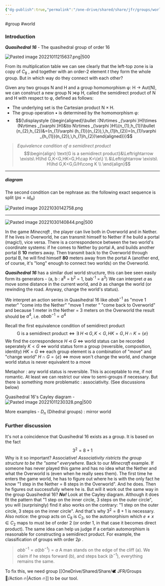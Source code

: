 ```yaml
---
{"dg-publish":true,"permalink":"/one-drive/shared/share/jfr/groups/world/"}
---
```


#group #world

### Introduction
***Quasihedral 16*** - The quasihedral group of order 16

![Pasted image 20221011215637.png|500](/img/user/OneDrive/Shared/Share/resource/Pasted%20image%2020221011215637.png)

From its multiplication table we can see clearly that the left-top zone is ia copy of $C_8$ , and together with an order-2 element $t$ they form the whole group. But in which way do they connect with each other?

Given any two groups N and H and a group homomorphism φ: H → Aut(N), we can construct a new group N ⋊φ H, called the semidirect product of N and H with respect to φ, defined as follows:
- The underlying set is the Cartesian product N × H.
- The group operation ${\displaystyle \bullet }$ is determined by the homomorphism φ:
- $${\displaystyle {\begin{aligned}\bullet :(N\rtimes _{\varphi }H)\times (N\rtimes _{\varphi }H)&\to N\rtimes _{\varphi }H\\(n_{1},h_{1})\bullet (n_{2},h_{2})&=(n_{1}\varphi (h_{1})(n_{2}),\,h_{1}h_{2})=(n_{1}\varphi _{h_{1}}(n_{2}),\,h_{1}h_{2})\end{aligned}}}$$
>*Equivalence condition of a semidirect product*
>$$\begin{align}
\text{G is a semidirect product}&\Leftrightarrow \exists\ H\lhd G,K<G,HK=G,H\cap K=\{e\}  \\
&\Leftrightarrow \exists\ H\lhd G,K<G,G/H\cong K \\
\end{align}$$

---
##### diagram
The second condition can be rephrase as: the following exact sequence is split ($ps=id_H$)

![Pasted image 20221030142758.png](/img/user/OneDrive/Shared/Share/resource/Pasted%20image%2020221030142758.png)

---
![Pasted image 20221030140844.png|500](/img/user/OneDrive/Shared/Share/resource/Pasted%20image%2020221030140844.png)

In the game *Minecraft* , the player can live both in Overworld and in Nether. If he lives in Overworld, he can transmit himself to Nether if he build a portal (magic!), vice versa. There is a correspondence between the two world's coordinate systems: if he comes to Nether by portal A, and builds another portal B **10** meters away. Then transmit back to the Overworld through portal B, he will find himself **80** meters away from the portal A (another end, of course, it's "long" enough to connect two worlds) on the Overworld.  

***Quasihedral 16*** has a similar duel world structure, this can bee seen easily form its generators - 
⟨a, b : a<sup>8</sup> = b<sup>2</sup> = 1, bab<sup>-1</sup> = a<sup>3</sup>⟩
We can interpret $a$ as move some distance in the current world, and $b$ as change the world (or rewinding the road. Anyway, change the world's status).

We interpret an action series in Quasihedral 16 like
$abab^{-1}$ 
as "move 1 meter" "come into the Nether" "move 1 meter " "come back to Overworld"
and because 1 meter in the Nether = 3 meters on the Overworld
the result should be $a^4$, i.e.
$abab^{-1}=a^4$

Recall the first equivalence condition of semidirect product
$$\text{G is a semidirect product}\Leftrightarrow \exists\ H\lhd G,K<G,HK=G,H\cap K=\{e\}$$
We find the correspondence 
$H\lhd G$   $\Leftrightarrow$   world status can be recorded seperately
$K < G$   $\Leftrightarrow$   world status form a group (reversible, composition, identity)
$HK = G$   $\Leftrightarrow$   each group element is a combination of "move" and "change world"
$H\cap G=\{e\}$   $\Leftrightarrow$   move won't change the world, and change world status is never equivalent to a move

Metaphor : any world status is reversible. This is acceptable to me, if not romantic. At least we can restrict our view to semi-groups if necessary. But there is something more problematic : associativity. (See discussions below)

Quasihedral 16's Cayley diagram - 
![Pasted image 20221011230328.png|500](/img/user/OneDrive/Shared/Share/resource/Pasted%20image%2020221011230328.png)
 
More examples -
$D_n$ (Dihedral groups) : mirror world

### Further discussion
It's not a coincidence that Quasihedral 16 exists as a group. It is based on the fact
$$3^2=8+1$$
Why is it so important? Associative! *Associativity ristricts the group structure to be the "same" everywhere.*
Back to our *Minecraft* example. If someone has never played this game and has no idea what the Nether and what the Overworld is (even when he really sees them). The first time he enters the game world, he has to figure out where he is with the only fact he know "1 step in the Nether = 8 steps in the Overworld". And he does. Then he figures out successfully where he is. 
But will it work out the same way in the group Quasihedral 16?
***No!***
Look at the Cayley diagram. Although it does fit the pattern that "1 step on the inner circle, 3 steps on the outer circle", you will (surprisingly) find it also works on the contrary: "1 step on the outer circle, 3 steps on the inner circle".
And that's why $3^2=8+1$ is necessary. Also notice: the group acts on $C_8$ is $C_2$, so the automorphism which $e \neq x\in C_2$ maps to must be of order 2 (or order 1, in that case it becomes direct product).
The same idea can help us judge if a certain automorphism is reasonable for constructing a semidirect product. For example, the classification of groups with order $2p$ .


>$abb^{-1}=a(bb^{-1})=a$ 
>A man stands on the edge of the cliff (a). We claim if he steps forward (b), and steps back ($b^{-1}$), everything remains the same. 

To fix this, we need group [[OneDrive/Shared/Share/🕊️ JFR/Groups 💫/Action 🔥\|Action 🔥]] to be our tool.



